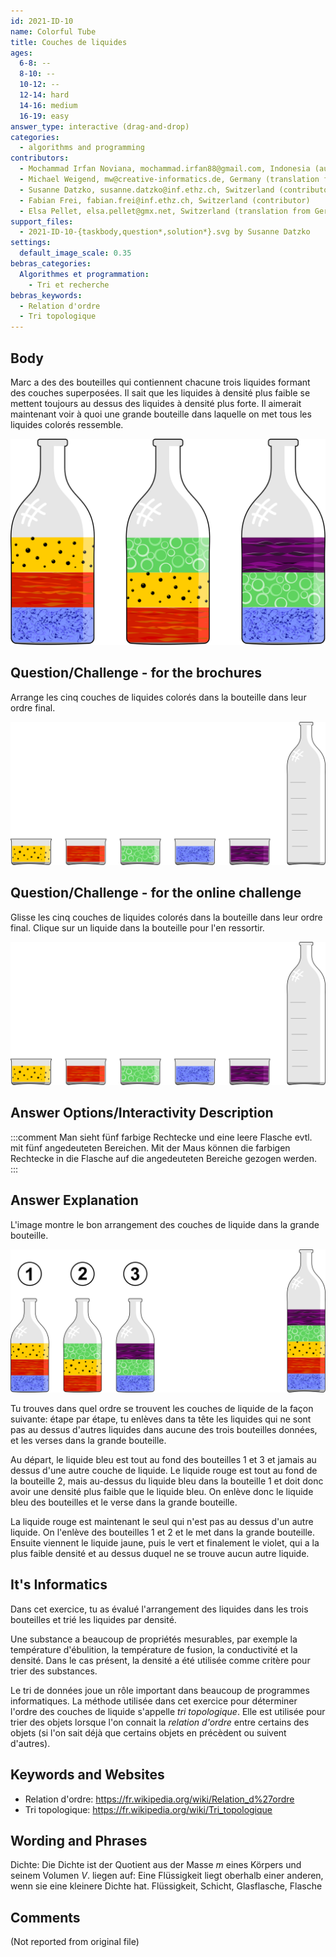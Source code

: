 ```yaml
---
id: 2021-ID-10
name: Colorful Tube
title: Couches de liquides
ages:
  6-8: --
  8-10: --
  10-12: --
  12-14: hard
  14-16: medium
  16-19: easy
answer_type: interactive (drag-and-drop)
categories:
  - algorithms and programming
contributors:
  - Mochammad Irfan Noviana, mochammad.irfan88@gmail.com, Indonesia (author)
  - Michael Weigend, mw@creative-informatics.de, Germany (translation from English into German)
  - Susanne Datzko, susanne.datzko@inf.ethz.ch, Switzerland (contributor, graphics)
  - Fabian Frei, fabian.frei@inf.ethz.ch, Switzerland (contributor)
  - Elsa Pellet, elsa.pellet@gmx.net, Switzerland (translation from German into French)
support_files:
  - 2021-ID-10-{taskbody,question*,solution*}.svg by Susanne Datzko
settings:
  default_image_scale: 0.35
bebras_categories:
  Algorithmes et programmation:
    - Tri et recherche
bebras_keywords:
  - Relation d'ordre
  - Tri topologique
---
```



## Body

Marc a des des bouteilles qui contiennent chacune trois liquides formant des couches superposées. Il sait que les liquides à densité plus faible se mettent toujours au dessus des liquides à densité plus forte. Il aimerait maintenant voir à quoi une grande bouteille dans laquelle on met tous les liquides colorés ressemble.

![](graphics/2021-ID-10-taskbody.svg "3 bouteilles avec des liquides colorés")


## Question/Challenge - for the brochures

Arrange les cinq couches de liquides colorés dans la bouteille dans leur ordre final. 


![](graphics/2021-ID-10-question.svg "liquides et bouteille")


## Question/Challenge - for the online challenge

Glisse les cinq couches de liquides colorés dans la bouteille dans leur ordre final. Clique sur un liquide dans la bouteille pour l'en ressortir.

![](interactivity/2021-ID-10-question-interactive.svg "question 2021-ID-10")


## Answer Options/Interactivity Description

<!-- empty -->

:::comment
Man sieht fünf farbige Rechtecke und eine leere Flasche evtl. mit fünf angedeuteten Bereichen. Mit der Maus können die farbigen Rechtecke in die Flasche auf die angedeuteten Bereiche gezogen werden.
:::


## Answer Explanation

L'image montre le bon arrangement des couches de liquide dans la grande bouteille.

![](graphics/2021-ID-10-solution-compatible.svg "Explications")

Tu trouves dans quel ordre se trouvent les couches de liquide de la façon suivante: étape par étape, tu enlèves dans ta tête les liquides qui ne sont pas au dessus d'autres liquides dans aucune des trois bouteilles données, et les verses dans la grande bouteille.

Au départ, le liquide bleu est tout au fond des bouteilles 1 et 3 et jamais au dessus d'une autre couche de liquide. Le liquide rouge est tout au fond de la bouteille 2, mais au-dessus du liquide bleu dans la bouteille 1 et doit donc avoir une densité plus faible que le liquide bleu. On enlève donc le liquide bleu des bouteilles et le verse dans la grande bouteille.

La liquide rouge est maintenant le seul qui n'est pas au dessus d'un autre liquide. On l'enlève des bouteilles 1 et 2 et le met dans la grande bouteille. Ensuite viennent le liquide jaune, puis le vert et finalement le violet, qui a la plus faible densité et au dessus duquel ne se trouve aucun autre liquide.


## It's Informatics

Dans cet exercice, tu as évalué l'arrangement des liquides dans les trois bouteilles et trié les liquides par densité.

Une substance a beaucoup de propriétés mesurables, par exemple la température d'ébulition, la température de fusion, la conductivité et la densité. Dans le cas présent, la densité a été utilisée comme critère pour trier des substances.

Le tri de données joue un rôle important dans beaucoup de programmes informatiques. La méthode utilisée dans cet exercice pour déterminer l'ordre des couches de liquide s'appelle _tri topologique_. Elle est utilisée pour trier des objets lorsque l'on connait la _relation d'ordre_ entre certains des objets (si l'on sait déjà que certains objets en précèdent ou suivent d'autres).



## Keywords and Websites

 - Relation d'ordre: https://fr.wikipedia.org/wiki/Relation_d%27ordre
 - Tri topologique: https://fr.wikipedia.org/wiki/Tri_topologique


## Wording and Phrases

Dichte: Die Dichte ist der Quotient aus der Masse $m$ eines Körpers und seinem Volumen $V$.
liegen auf: Eine Flüssigkeit liegt oberhalb einer anderen, wenn sie eine kleinere Dichte hat.
Flüssigkeit, Schicht, Glasflasche, Flasche


## Comments

(Not reported from original file)
